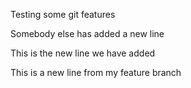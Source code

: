 Testing some git features

Somebody else has added a new line

This is the new line we have added

This is a new line from my feature branch

